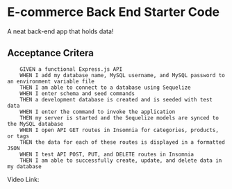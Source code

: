 # E-commerce Back End Starter Code

A neat back-end app that holds data!

## Acceptance Critera
        GIVEN a functional Express.js API
        WHEN I add my database name, MySQL username, and MySQL password to an environment variable file
        THEN I am able to connect to a database using Sequelize
        WHEN I enter schema and seed commands
        THEN a development database is created and is seeded with test data
        WHEN I enter the command to invoke the application
        THEN my server is started and the Sequelize models are synced to the MySQL database
        WHEN I open API GET routes in Insomnia for categories, products, or tags
        THEN the data for each of these routes is displayed in a formatted JSON
        WHEN I test API POST, PUT, and DELETE routes in Insomnia
        THEN I am able to successfully create, update, and delete data in my database

Video Link: 